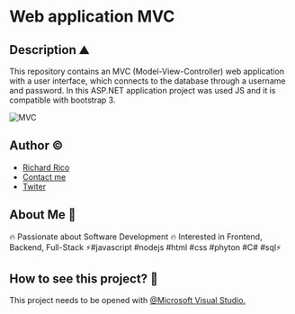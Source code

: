# Web application MVC

## Description ⛰

This repository contains an MVC (Model-View-Controller) web application with a user interface, which connects to the database through a username and password.
In this ASP.NET application project was used JS and it is compatible with bootstrap 3.


![MVC](https://user-images.githubusercontent.com/104793974/190974647-f3567411-a79f-4203-8acf-6a0229680140.JPG)


## Author ©

- [Richard Rico](https://github.com/Richard-Rico)
- [Contact me](info@richard-rico.com)
- [Twiter](https://twitter.com/rico_code)



## About Me 🚀

🔥 Passionate about Software Development 🔥 Interested in Frontend, Backend, Full-Stack ⚡#javascript #nodejs #html #css #phyton #C# #sql⚡


## How to see this project? 🔎

This project needs to be opened with [@Microsoft Visual Studio.](https://visualstudio.microsoft.com/)
